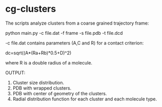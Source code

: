 # cg-clusters
The scripts analyze clusters from a coarse grained trajectory frame:

python main.py -c file.dat -f frame -s file.pdb -t file.dcd

-c file.dat contains parameters (A,C and R) for a contact criterion:

dc=sqrt((A*(Ra+Rb)*0.5+D)^2)

where R is a double radius of a molecule.

OUTPUT:
1. Cluster size distribution.
2. PDB with wrapped clusters.
3. PDB with center of geometry of the clusters.
4. Radial distribution function for each cluster and each molecule type.
